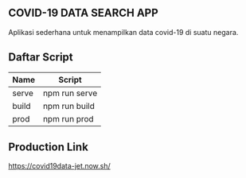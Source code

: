 **COVID-19 DATA SEARCH APP**
---
Aplikasi sederhana untuk menampilkan data covid-19 di suatu negara.

## Daftar Script
Name | Script |
--- | --- |
serve | npm run serve |
build | npm run build |
prod| npm run prod |

## Production Link
https://covid19data-jet.now.sh/

